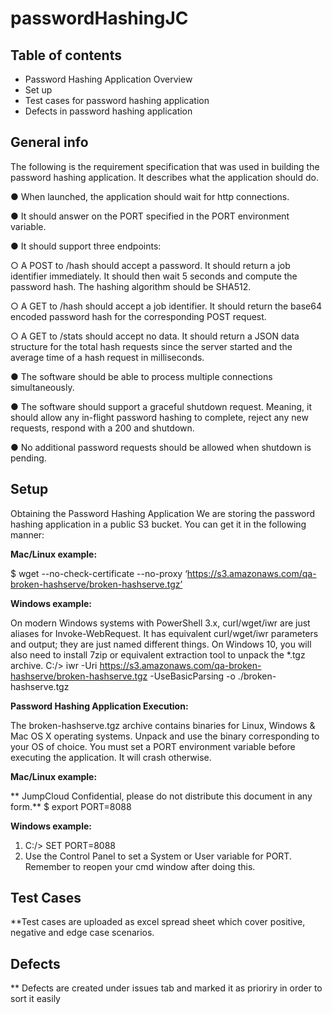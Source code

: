 # passwordHashingJC
## Table of contents
* Password Hashing Application Overview
* Set up
* Test cases for password hashing application
* Defects in password hashing application

## General info
The following is the requirement specification that was used in building the password hashing
application. It describes what the application should do.

● When launched, the application should wait for http connections.

● It should answer on the PORT specified in the PORT environment variable.

● It should support three endpoints:

○   A POST to /hash should accept a password. It should return a job identifier
immediately. It should then wait 5 seconds and compute the password hash.
The hashing algorithm should be SHA512.

○   A GET to /hash should accept a job identifier. It should return the base64
encoded password hash for the corresponding POST request.

○   A GET to /stats should accept no data. It should return a JSON data structure
for the total hash requests since the server started and the average time of a
hash request in milliseconds.

● The software should be able to process multiple connections simultaneously.

● The software should support a graceful shutdown request. Meaning, it should allow any in-flight
password hashing to complete, reject any new requests, respond with a 200 and shutdown.

● No additional password requests should be allowed when shutdown is pending.
	
	
## Setup
Obtaining the Password Hashing Application
We are storing the password hashing application in a public S3 bucket. You can get it in the
following manner:

**Mac/Linux example:**

$ wget --no-check-certificate --no-proxy
‘https://s3.amazonaws.com/qa-broken-hashserve/broken-hashserve.tgz’

**Windows example:**

On modern Windows systems with PowerShell 3.x, curl/wget/iwr are just aliases for
Invoke-WebRequest. It has equivalent curl/wget/iwr parameters and output; they are just
named different things. On Windows 10, you will also need to install 7zip or equivalent
extraction tool to unpack the *.tgz archive.
C:/> iwr -Uri https://s3.amazonaws.com/qa-broken-hashserve/broken-hashserve.tgz
-UseBasicParsing -o ./broken-hashserve.tgz

**Password Hashing Application Execution:**

The broken-hashserve.tgz archive contains binaries for Linux, Windows & Mac OS
X operating systems. Unpack and use the binary corresponding to your OS of choice.
You must set a PORT environment variable before executing the application. It will
crash otherwise.

**Mac/Linux example:**

** JumpCloud Confidential, please do not distribute this document in any form.**
$ export PORT=8088

**Windows example:**

1. C:/> SET PORT=8088
2. Use the Control Panel to set a System or User variable for
PORT. Remember to reopen your cmd window after doing this.

## Test Cases
**Test cases are uploaded as excel spread sheet which cover positive, negative and edge case scenarios.

## Defects
** Defects are created under issues tab and marked it as prioriry in order to sort it easily
